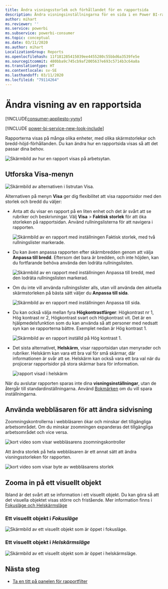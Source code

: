 ```yaml
---
title: Ändra visningsstorlek och förhållandet för en rapportsida
description: Ändra visningsinställningarna för en sida i en Power BI-rapport
author: mihart
ms.reviewer: ''
ms.service: powerbi
ms.subservice: powerbi-consumer
ms.topic: conceptual
ms.date: 03/11/2020
ms.author: mihart
LocalizationGroup: Reports
ms.openlocfilehash: 11f181285415039ee4455280c55bbd6a3539fe5e
ms.sourcegitcommit: 480bba9c745cb9af2005637e693c5714b3c64a8a
ms.translationtype: HT
ms.contentlocale: sv-SE
ms.lasthandoff: 03/11/2020
ms.locfileid: "79114264"
---
```

# <a name="change-the-display-of-a-report-page"></a>Ändra visning av en rapportsida

[!INCLUDE[consumer-appliesto-yyny](../includes/consumer-appliesto-yyny.md)]

[!INCLUDE [power-bi-service-new-look-include](../includes/power-bi-service-new-look-include.md)]

Rapporterna visas på många olika enheter, med olika skärmstorlekar och bredd-höjd-förhållanden. Du kan ändra hur en rapportsida visas så att det passar dina behov.

![Skärmbild av hur en rapport visas på arbetsytan.](media/end-user-report-view/power-bi-canvas.png)

## <a name="explore-the-view-menu"></a>Utforska Visa-menyn

![Skärmbild av alternativen i listrutan Visa.](media/end-user-report-view/power-bi-viewmenu.png)


Alternativen på menyn **Visa** ger dig flexibilitet att visa rapportsidor med den storlek och bredd du väljer:

- Anta att du visar en rapport på en liten enhet och det är svårt att se rubriker och beskrivningar.  Välj **Visa** > **Faktisk storlek** för att öka storleken på rapportsidan. Använd rullningslisterna för att navigera i rapporten.

    ![Skärmbild av en rapport med inställningen Faktisk storlek, med två rullningslister markerade.](media/end-user-report-view/power-bi-view-actual.png)

- Du kan även anpassa rapporten efter skärmbredden genom att välja **Anpassa till bredd**. Eftersom det bara är bredden, och inte höjden, kan du fortfarande behöva använda den lodräta rullningslisten.

  ![Skärmbild av en rapport med inställningen Anpassa till bredd, med den lodräta rullningslisten markerad.](media/end-user-report-view/power-bi-view-width.png)

- Om du inte vill använda rullningslister alls, utan vill använda den aktuella skärmstorleken på bästa sätt väljer du **Anpassa till sida**.

   ![Skärmbild av en rapport med inställningen Anpassa till sida.](media/end-user-report-view/power-bi-view-fit.png)

- Du kan också välja mellan fyra **Högkontrastfärger**: Högkontrast nr 1, Hög kontrast nr 2, Högkontrast svart och Högkontrast vit. Det är en hjälpmedelsfunktion som du kan använda så att personer med nedsatt syn kan se rapporterna bättre. Exemplet nedan är Hög kontrast 1. 

    ![Skärmbild av en rapport inställd på Hög kontrast 1.](media/end-user-report-view/power-bi-contrast1.png)

- Det sista alternativet, **Helskärm**, visar rapportsidan utan menyrader och rubriker. Helskärm kan vara ett bra val för små skärmar, där informationen är svår att se.  Helskärm kan också vara ett bra val när du projicerar rapportsidor på stora skärmar bara för information.  

    ![rapport visad i helskärm](media/end-user-report-view/power-bi-full-screen.png)

När du avslutar rapporten sparas inte dina **visningsinställningar**, utan de återgår till standardinställningarna. Använd [Bokmärken](end-user-bookmarks.md) om du vill spara inställningarna.

## <a name="use-your-browser-to-change-page-display"></a>Använda webbläsaren för att ändra sidvisning

Zoomningskontrollerna i webbläsaren ökar och minskar det tillgängliga arbetsområdet. Om du minskar zoomningen expanderas det tillgängliga arbetsområdet och vice versa. 

![kort video som visar webbläsarens zoomningskontroller](media/end-user-report-view/power-bi-zoom.png)

Att ändra storlek på hela webbläsaren är ett annat sätt att ändra visningsstorleken för rapporten. 

![kort video som visar byte av webbläsarens storlek](media/end-user-report-view/power-bi-resize-browser.gif)

## <a name="zoom-in-on-a-visual"></a>Zooma in på ett visuellt objekt
Ibland är det svårt att se information i ett visuellt objekt. Du kan göra så att det visuella objektet visas större och fristående. Mer information finns i [Fokusläge och Helskärmsläge](end-user-focus.md)

### <a name="a-visual-in-focus-mode"></a>Ett visuellt objekt i *Fokusläge*

![Skärmbild av ett visuellt objekt som är öppet i fokusläge.](media/end-user-report-view/power-bi-focus.png)

### <a name="a-visual-in-full-screen-mode"></a>Ett visuellt objekt i *Helskärmsläge*
![Skärmbild av ett visuellt objekt som är öppet i helskärmsläge.](media/end-user-report-view/power-bi-full-screen.png)

## <a name="next-steps"></a>Nästa steg

* [Ta en titt på panelen för rapportfilter](end-user-report-filter.md)